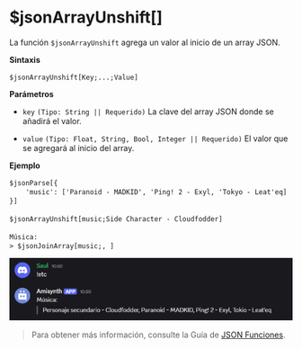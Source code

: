 
# $jsonArrayUnshift[]
La función `$jsonArrayUnshift` agrega un valor al inicio de un array JSON.  

**Sintaxis**  
```plaintext
$jsonArrayUnshift[Key;...;Value]
```

**Parámetros**  
- `key` `(Tipo: String || Requerido)` La clave del array JSON donde se añadirá el valor.  

- `value` `(Tipo: Float, String, Bool, Integer || Requerido)` El valor que se agregará al inicio del array.  

**Ejemplo**  
```plaintext
$jsonParse[{
    'music': ['Paranoid - MADKID', 'Ping! 2 - Exyl, 'Tokyo - Leat'eq]
}]

$jsonArrayUnshift[music;Side Character - Cloudfodder]

Música:
> $jsonJoinArray[music;, ]
```  


![alt text](image-50.png)


> Para obtener más información, consulte la Guía de [JSON Funciones](/gen/json.md).